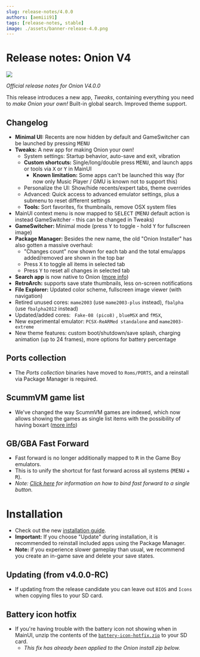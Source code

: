 ```yaml
---
slug: release-notes/4.0.0
authors: [aemiii91]
tags: [release-notes, stable]
image: ./assets/banner-release-4.0.png
---
```


# Release notes: Onion V4

<img src={assets.image} />

*Official release notes for Onion V4.0.0*

This release introduces a new app, *Tweaks*, containing everything you need to *make Onion your own!* Built-in global search. Improved theme support.

<Truncate />

## Changelog

- **Minimal UI:** Recents are now hidden by default and GameSwitcher can be launched by pressing <kbd>MENU</kbd>
- **Tweaks:** A new app for making Onion your own!
   - System settings: Startup behavior, auto-save and exit, vibration
   - **Custom shortcuts:** Single/long/double press <kbd>MENU</kbd>, and launch apps or tools via <kbd>X</kbd> or <kbd>Y</kbd> in MainUI
      - **Known limitation:** Some apps can't be launched this way (for now only Music Player / GMU is known not to support this)
   - Personalize the UI: Show/hide recents/expert tabs, theme overrides
   - Advanced: Quick access to advanced emulator settings, plus a submenu to reset different settings
   - **Tools:** Sort favorites, fix thumbnails, remove OSX system files
- MainUI context menu is now mapped to <kbd>SELECT</kbd> (<kbd>MENU</kbd> default action is instead GameSwitcher - this can be changed in Tweaks)
- **GameSwitcher:** Minimal mode (press <kbd>Y</kbd> to toggle - hold <kbd>Y</kbd> for fullscreen image)
- **Package Manager:** Besides the new name, the old "Onion Installer" has also gotten a massive overhaul:
   - "Changes count" now shown for each tab and the total emu/apps added/removed are shown in the top bar
   - Press <kbd>X</kbd> to toggle all items in selected tab
   - Press <kbd>Y</kbd> to reset all changes in selected tab
- **Search app** is now native to Onion ([more info](https://github.com/OnionUI/Onion#search))
- **RetroArch:** supports save state thumbnails, less on-screen notifications
- **File Explorer:** Updated color scheme, fullscreen image viewer (with navigation)
- Retired unused cores: `mame2003` (use `mame2003-plus` instead), `fbalpha` (use `fbalpha2012` instead)
- Updated/added cores: ` Fake-08 (pico8)` , `blueMSX` and `fMSX`, 
- New experimental emulator: `PCSX-ReARMed standalone` and `mame2003-extreme`
- New theme features: custom boot/shutdown/save splash, charging animation (up to 24 frames), more options for battery percentage

## Ports collection

- The *Ports collection* binaries have moved to `Roms/PORTS`, and a reinstall via Package Manager is required.

## ScummVM game list

- We've changed the way ScummVM games are indexed, which now allows showing the games as single list items with the possibility of having boxart ([more info](https://github.com/OnionUI/Onion/wiki/Emulators#scummvm-))

## GB/GBA Fast Forward

- Fast forward is no longer additionally mapped to <kbd>R</kbd> in the Game Boy emulators.
- This is to unify the shortcut for fast forward across all systems (<kbd>MENU</kbd> + <kbd>R</kbd>).
- *Note: [Click here](https://github.com/OnionUI/Onion/wiki/Frequently-Asked-Questions-(FAQ)#how-do-i-bind-fast-forward-to-a-single-button:~:text=How%20do%20I%20bind%20Fast%20Forward%20to%20a%20single%20button%3F) for information on how to bind fast forward to a single button.*

# Installation

- Check out the new [installation guide](https://github.com/OnionUI/Onion/wiki/Installation).
- **Important:** If you choose "Update" during installation, it is recommended to reinstall included apps using the Package Manager.
- **Note:** if you experience slower gameplay than usual, we recommend you create an in-game save and delete your save states.

## Updating (from v4.0.0-RC)

- If updating from the release candidate you can leave out `BIOS` and `Icons` when copying files to your SD card.

## Battery icon hotfix

- If you're having trouble with the battery icon not showing when in MainUI, unzip the contents of the [`battery-icon-hotfix.zip`](https://github.com/OnionUI/Onion/releases/download/v4.0.0/battery-icon-hotfix.zip) to your SD card.
  - *This fix has already been applied to the Onion install zip below.*
